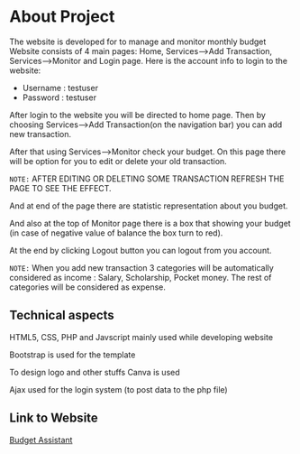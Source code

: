 # About Project

The website is developed for to manage and monitor monthly budget
Website consists of 4 main pages: Home, Services-->Add Transaction, Services-->Monitor and Login page.
Here is the account info to login to the website:
- Username : testuser
- Password : testuser

After login to the website you will be directed to home page. Then by choosing Services-->Add Transaction(on the navigation bar) you can add new transaction.

After that using Services-->Monitor check your budget. On this page there will be option for you to edit or delete your old transaction.

``NOTE:`` AFTER EDITING OR DELETING SOME TRANSACTION REFRESH THE PAGE TO SEE THE EFFECT.

And at end of the page there are statistic representation about you budget.

And also at the top of Monitor page there is a box that showing your budget (in case of negative value of balance the box turn to red).

At the end by clicking Logout button you can logout from you account.

``NOTE:`` When you add new transaction 3 categories will be automatically considered as income : Salary, Scholarship, Pocket money. The rest of categories will be considered as expense.

## Technical aspects
HTML5, CSS, PHP and Javscript mainly used while developing website

Bootstrap is used for the template

To design logo and other stuffs Canva is used

Ajax used for the login system (to post data to the php file)

## Link to Website
[Budget Assistant](http://shirinshukur.alwaysdata.net/UfazL2/Homework/home.php)
